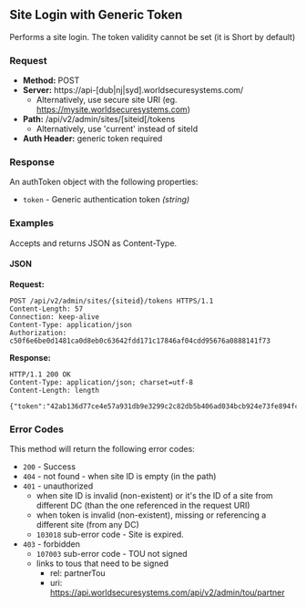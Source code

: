 ## Site Login with Generic Token

Performs a site login. The token validity cannot be set (it is Short by default)

### Request

* **Method:** POST
* **Server:** https://api-[dub|nj|syd].worldsecuresystems.com/
  * Alternatively, use secure site URI (eg. https://mysite.worldsecuresystems.com)
* **Path:** /api/v2/admin/sites/[siteid[/tokens
	* Alternatively, use 'current' instead of siteId
* **Auth Header:** generic token required

### Response

An authToken object with the following properties:

* `token` - Generic authentication token *(string)*

### Examples

Accepts and returns JSON as Content-Type.

#### JSON

**Request:**
~~~
POST /api/v2/admin/sites/{siteid}/tokens HTTPS/1.1
Content-Length: 57
Connection: keep-alive
Content-Type: application/json
Authorization: c50f6e6be0d1481ca0d8eb0c63642fdd171c17846af04cdd95676a0888141f73
~~~

**Response:**
~~~
HTTP/1.1 200 OK
Content-Type: application/json; charset=utf-8
Content-Length: length
 
{"token":"42ab136d77ce4e57a931db9e3299c2c82db5b406ad034bcb924e73fe894fcfb1"}
~~~

### Error Codes

This method will return the following error codes:

* `200` - Success
* `404` - not found - when site ID is empty (in the path)
* `401` - unauthorized
	* when site ID is invalid (non-existent) or it's the ID of a site from different DC (than the one referenced in the request URI)
	* when token is invalid (non-existent), missing or referencing a different site (from any DC)
	* `103018` sub-error code - Site is expired.
* `403` - forbidden
	* `107003` sub-error code - TOU not signed
	* links to tous that need to be signed
		* rel: partnerTou
		* uri: https://api.worldsecuresystems.com/api/v2/admin/tou/partner
